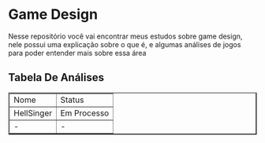 # Game Design
<p>Nesse repositório você vai encontrar meus estudos sobre game design, nele possui uma explicação sobre o que é, e algumas análises de jogos para poder entender mais sobre essa área</p> 

<h2>Tabela De Análises</h2>
<table border="2">
    <tr>
        <td>Nome</td>
        <td>Status</td>
    </tr>
    <tr>
        <td>HellSinger</td>
        <td>Em Processo</td>
    </tr>
    <tr>
        <td>-</td>
        <td>-</td>
    </tr>
</table>
